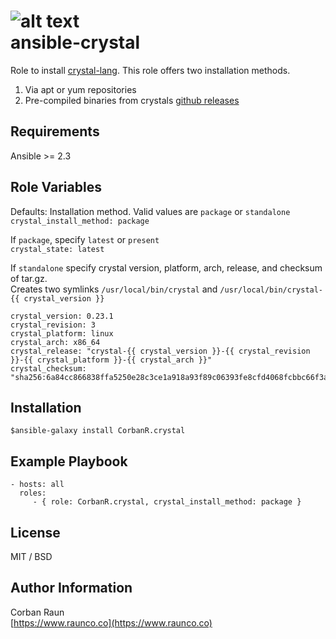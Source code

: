 ![alt text](https://travis-ci.org/CorbanR/ansible-crystal.svg?branch=master)  
ansible-crystal
=========

Role to install [crystal-lang](https://crystal-lang.org/). This role offers two installation methods.
1. Via apt or yum repositories
2. Pre-compiled binaries from crystals [github releases](https://github.com/crystal-lang/crystal/releases)

Requirements
------------
Ansible >= 2.3

Role Variables
--------------
Defaults:
Installation method. Valid values are `package` or `standalone`  
`crystal_install_method: package ` 

If `package`, specify `latest` or `present`  
`crystal_state: latest`

If `standalone` specify crystal version, platform, arch, release, and checksum of tar.gz.  
Creates two symlinks `/usr/local/bin/crystal` and `/usr/local/bin/crystal-{{ crystal_version }}`  
```
crystal_version: 0.23.1
crystal_revision: 3
crystal_platform: linux 
crystal_arch: x86_64
crystal_release: "crystal-{{ crystal_version }}-{{ crystal_revision }}-{{ crystal_platform }}-{{ crystal_arch }}"
crystal_checksum: "sha256:6a84cc866838ffa5250e28c3ce1a918a93f89c06393fe8cfd4068fcbbc66f3ab"
```

Installation
------------
`$ansible-galaxy install CorbanR.crystal`

Example Playbook
----------------

    - hosts: all
      roles:
         - { role: CorbanR.crystal, crystal_install_method: package }

License
-------

MIT / BSD

Author Information
------------------
Corban Raun  
[https://www.raunco.co](https://www.raunco.co)
